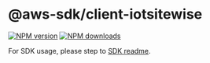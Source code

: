 # @aws-sdk/client-iotsitewise

[![NPM version](https://img.shields.io/npm/v/@aws-sdk/client-iotsitewise/rc.svg)](https://www.npmjs.com/package/@aws-sdk/client-iotsitewise)
[![NPM downloads](https://img.shields.io/npm/dm/@aws-sdk/client-iotsitewise.svg)](https://www.npmjs.com/package/@aws-sdk/client-iotsitewise)

For SDK usage, please step to [SDK readme](https://github.com/aws/aws-sdk-js-v3).
